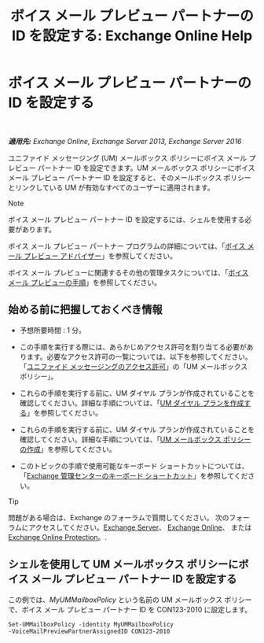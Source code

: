 ﻿---
title: 'ボイス メール プレビュー パートナーの ID を設定する: Exchange Online Help'
TOCTitle: ボイス メール プレビュー パートナーの ID を設定する
ms:assetid: ab98c320-9952-47a7-b141-ddfc2c0ad419
ms:mtpsurl: https://technet.microsoft.com/ja-jp/library/Ff630924(v=EXCHG.150)
ms:contentKeyID: 51407562
ms.date: 05/22/2018
mtps_version: v=EXCHG.150
ms.translationtype: HT
---

# ボイス メール プレビュー パートナーの ID を設定する

 

_**適用先:** Exchange Online, Exchange Server 2013, Exchange Server 2016_

ユニファイド メッセージング (UM) メールボックス ポリシーにボイス メール プレビュー パートナー ID を設定できます。UM メールボックス ポリシーにボイス メール プレビュー パートナー ID を設定すると、そのメールボックス ポリシーとリンクしている UM が有効なすべてのユーザーに適用されます。


> [!NOTE]
> ボイス メール プレビュー パートナー ID を設定するには、シェルを使用する必要があります。



ボイス メール プレビュー パートナー プログラムの詳細については、「[ボイス メール プレビュー アドバイザー](voice-mail-preview-advisor-exchange-2013-help.md)」を参照してください。

ボイス メール プレビューに関連するその他の管理タスクについては、「[ボイス メール プレビューの手順](voice-mail-preview-procedures-exchange-2013-help.md)」を参照してください。

## 始める前に把握しておくべき情報

  - 予想所要時間 : 1 分。

  - この手順を実行する際には、あらかじめアクセス許可を割り当てる必要があります。必要なアクセス許可の一覧については、以下を参照してください。「[ユニファイド メッセージングのアクセス許可](unified-messaging-permissions-exchange-2013-help.md)」の「UM メールボックス ポリシー」。

  - これらの手順を実行する前に、UM ダイヤル プランが作成されていることを確認してください。詳細な手順については、「[UM ダイヤル プランを作成する](create-a-um-dial-plan-exchange-2013-help.md)」を参照してください。

  - これらの手順を実行する前に、UM ダイヤル プランが作成されていることを確認してください。詳細な手順については、「[UM メールボックス ポリシーの作成](create-a-um-mailbox-policy-exchange-2013-help.md)」を参照してください。

  - このトピックの手順で使用可能なキーボード ショートカットについては、「[Exchange 管理センターのキーボード ショートカット](keyboard-shortcuts-in-the-exchange-admin-center-exchange-online-protection-help.md)」を参照してください。


> [!TIP]
> 問題がある場合は、Exchange のフォーラムで質問してください。 次のフォーラムにアクセスしてください。<A href="https://go.microsoft.com/fwlink/p/?linkid=60612">Exchange Server</A>、 <A href="https://go.microsoft.com/fwlink/p/?linkid=267542">Exchange Online</A>、 または <A href="https://go.microsoft.com/fwlink/p/?linkid=285351">Exchange Online Protection</A>。.



## シェルを使用して UM メールボックス ポリシーにボイス メール プレビュー パートナー ID を設定する

この例では、*MyUMMailboxPolicy* という名前の UM メールボックス ポリシーで、ボイス メール プレビュー パートナー ID を CON123-2010 に設定します。

    Set-UMMailboxPolicy -identity MyUMMailboxPolicy 
    -VoiceMailPreviewPartnerAssignedID CON123-2010

